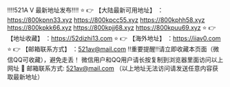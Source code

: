 ‼️‼️521A V 最新地址发布‼️‼️
⭐ 👉 【大陆最新可用地址】 ：
https://800kpnn33.xyz
https://800kpcc55.xyz
https://800kphh58.xyz
https://800kpkk66.xyz
https://800kpjj68.xyz
https://800kpuu69.xyz
⭐ 👉 【地址收藏】 ：https://52dizhi13.com
⭐ 👉 【海外地址】 ：https://iiav0.com
⭐ 👉 【邮箱联系方式】 ：521av@mail.com
‼️重要提醒‼️请立即收藏本页面（微信QQ可收藏），避免走丢！
微信用户和QQ用户请长按复制到浏览器里面访问以上网址
📧 邮箱联系方式: 521av@mail.com （以上地址无法访问请发送任意内容获取最新地址）
